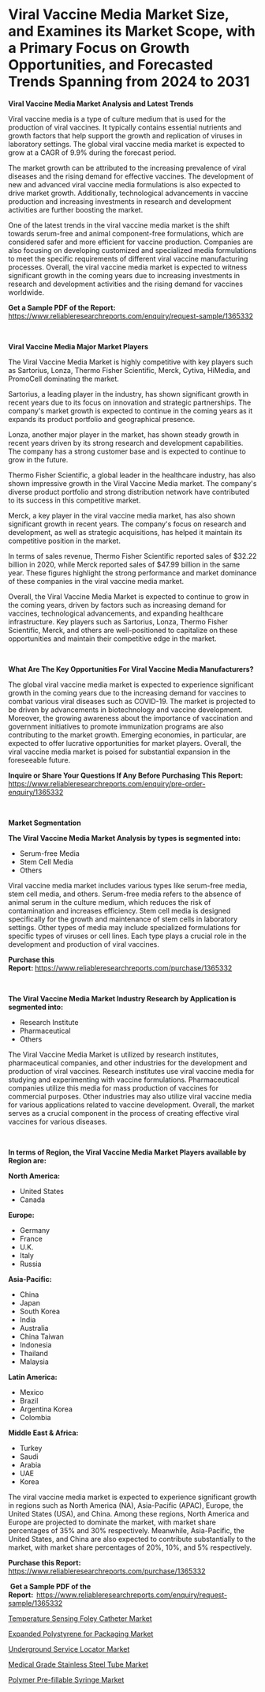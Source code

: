 <p><h1>Viral Vaccine Media Market Size, and Examines its Market Scope, with a Primary Focus on Growth Opportunities, and Forecasted Trends Spanning from 2024 to 2031</h1></p><p><strong>Viral Vaccine Media Market Analysis and Latest Trends</strong></p>
<p><p>Viral vaccine media is a type of culture medium that is used for the production of viral vaccines. It typically contains essential nutrients and growth factors that help support the growth and replication of viruses in laboratory settings. The global viral vaccine media market is expected to grow at a CAGR of 9.9% during the forecast period.</p><p>The market growth can be attributed to the increasing prevalence of viral diseases and the rising demand for effective vaccines. The development of new and advanced viral vaccine media formulations is also expected to drive market growth. Additionally, technological advancements in vaccine production and increasing investments in research and development activities are further boosting the market.</p><p>One of the latest trends in the viral vaccine media market is the shift towards serum-free and animal component-free formulations, which are considered safer and more efficient for vaccine production. Companies are also focusing on developing customized and specialized media formulations to meet the specific requirements of different viral vaccine manufacturing processes. Overall, the viral vaccine media market is expected to witness significant growth in the coming years due to increasing investments in research and development activities and the rising demand for vaccines worldwide.</p></p>
<p><strong>Get a Sample PDF of the Report:&nbsp;</strong> <a href="https://www.reliableresearchreports.com/enquiry/request-sample/1365332">https://www.reliableresearchreports.com/enquiry/request-sample/1365332</a></p>
<p>&nbsp;</p>
<p><strong>Viral Vaccine Media Major Market Players</strong></p>
<p><p>The Viral Vaccine Media Market is highly competitive with key players such as Sartorius, Lonza, Thermo Fisher Scientific, Merck, Cytiva, HiMedia, and PromoCell dominating the market. </p><p>Sartorius, a leading player in the industry, has shown significant growth in recent years due to its focus on innovation and strategic partnerships. The company's market growth is expected to continue in the coming years as it expands its product portfolio and geographical presence.</p><p>Lonza, another major player in the market, has shown steady growth in recent years driven by its strong research and development capabilities. The company has a strong customer base and is expected to continue to grow in the future.</p><p>Thermo Fisher Scientific, a global leader in the healthcare industry, has also shown impressive growth in the Viral Vaccine Media market. The company's diverse product portfolio and strong distribution network have contributed to its success in this competitive market.</p><p>Merck, a key player in the viral vaccine media market, has also shown significant growth in recent years. The company's focus on research and development, as well as strategic acquisitions, has helped it maintain its competitive position in the market.</p><p>In terms of sales revenue, Thermo Fisher Scientific reported sales of $32.22 billion in 2020, while Merck reported sales of $47.99 billion in the same year. These figures highlight the strong performance and market dominance of these companies in the viral vaccine media market.</p><p>Overall, the Viral Vaccine Media Market is expected to continue to grow in the coming years, driven by factors such as increasing demand for vaccines, technological advancements, and expanding healthcare infrastructure. Key players such as Sartorius, Lonza, Thermo Fisher Scientific, Merck, and others are well-positioned to capitalize on these opportunities and maintain their competitive edge in the market.</p></p>
<p>&nbsp;</p>
<p><strong>What Are The Key Opportunities For Viral Vaccine Media Manufacturers?</strong></p>
<p><p>The global viral vaccine media market is expected to experience significant growth in the coming years due to the increasing demand for vaccines to combat various viral diseases such as COVID-19. The market is projected to be driven by advancements in biotechnology and vaccine development. Moreover, the growing awareness about the importance of vaccination and government initiatives to promote immunization programs are also contributing to the market growth. Emerging economies, in particular, are expected to offer lucrative opportunities for market players. Overall, the viral vaccine media market is poised for substantial expansion in the foreseeable future.</p></p>
<p><strong>Inquire or Share Your Questions If Any Before Purchasing This Report:</strong> <a href="https://www.reliableresearchreports.com/enquiry/pre-order-enquiry/1365332">https://www.reliableresearchreports.com/enquiry/pre-order-enquiry/1365332</a></p>
<p>&nbsp;</p>
<p><strong>Market Segmentation</strong></p>
<p><strong>The Viral Vaccine Media Market Analysis by types is segmented into:</strong></p>
<p><ul><li>Serum-free Media</li><li>Stem Cell Media</li><li>Others</li></ul></p>
<p><p>Viral vaccine media market includes various types like serum-free media, stem cell media, and others. Serum-free media refers to the absence of animal serum in the culture medium, which reduces the risk of contamination and increases efficiency. Stem cell media is designed specifically for the growth and maintenance of stem cells in laboratory settings. Other types of media may include specialized formulations for specific types of viruses or cell lines. Each type plays a crucial role in the development and production of viral vaccines.</p></p>
<p><strong>Purchase this Report:&nbsp;</strong><a href="https://www.reliableresearchreports.com/purchase/1365332">https://www.reliableresearchreports.com/purchase/1365332</a></p>
<p>&nbsp;</p>
<p><strong>The Viral Vaccine Media Market Industry Research by Application is segmented into:</strong></p>
<p><ul><li>Research Institute</li><li>Pharmaceutical</li><li>Others</li></ul></p>
<p><p>The Viral Vaccine Media Market is utilized by research institutes, pharmaceutical companies, and other industries for the development and production of viral vaccines. Research institutes use viral vaccine media for studying and experimenting with vaccine formulations. Pharmaceutical companies utilize this media for mass production of vaccines for commercial purposes. Other industries may also utilize viral vaccine media for various applications related to vaccine development. Overall, the market serves as a crucial component in the process of creating effective viral vaccines for various diseases.</p></p>
<p>&nbsp;</p>
<p><strong>In terms of Region, the Viral Vaccine Media Market Players available by Region are:</strong></p>
<p>
    <p> <strong> North America: </strong>
        <ul>
            <li>United States</li>
            <li>Canada</li>
        </ul>
        </p> 
    <p> <strong> Europe: </strong>
        <ul>
            <li>Germany</li>
            <li>France</li>
            <li>U.K.</li>
            <li>Italy</li>
            <li>Russia</li>
        </ul>
        </p> 
    <p> <strong> Asia-Pacific: </strong>
        <ul>
            <li>China</li>
            <li>Japan</li>
            <li>South Korea</li>
            <li>India</li>
            <li>Australia</li>
            <li>China Taiwan</li>
            <li>Indonesia</li>
            <li>Thailand</li>
            <li>Malaysia</li>
        </ul>
        </p> 
    <p> <strong> Latin America: </strong>
        <ul>
            <li>Mexico</li>
            <li>Brazil</li>
            <li>Argentina Korea</li>
            <li>Colombia</li>
        </ul>
        </p> 
    <p> <strong> Middle East & Africa: </strong>
        <ul>
            <li>Turkey</li>
            <li>Saudi</li>
            <li>Arabia</li>
            <li>UAE</li>
            <li>Korea</li>
        </ul>
    </p>
    </p>
<p><p>The viral vaccine media market is expected to experience significant growth in regions such as North America (NA), Asia-Pacific (APAC), Europe, the United States (USA), and China. Among these regions, North America and Europe are projected to dominate the market, with market share percentages of 35% and 30% respectively. Meanwhile, Asia-Pacific, the United States, and China are also expected to contribute substantially to the market, with market share percentages of 20%, 10%, and 5% respectively.</p></p>
<p><strong>Purchase this Report: </strong><a href="https://www.reliableresearchreports.com/purchase/1365332">https://www.reliableresearchreports.com/purchase/1365332</a></p>
<p>&nbsp;<strong>Get a Sample PDF of the Report:&nbsp;&nbsp;</strong><a href="https://www.reliableresearchreports.com/enquiry/request-sample/1365332">https://www.reliableresearchreports.com/enquiry/request-sample/1365332</a></p>
<p><strong></strong></p>
<p><p><a href="https://github.com/laholand/Market-Research-Report-List-1/blob/main/temperature-sensing-foley-catheter-market.md">Temperature Sensing Foley Catheter Market</a></p><p><a href="https://github.com/jhcraigie/Market-Research-Report-List-1/blob/main/expanded-polystyrene-for-packaging-market.md">Expanded Polystyrene for Packaging Market</a></p><p><a href="https://github.com/sonuprakash1/Market-Research-Report-List-1/blob/main/underground-service-locator-market.md">Underground Service Locator Market</a></p><p><a href="https://github.com/aliciawhite5576/Market-Research-Report-List-3/blob/main/medical-grade-stainless-steel-tube-market.md">Medical Grade Stainless Steel Tube Market</a></p><p><a href="https://github.com/Whitneyboyettebo9kiw7yr13/Market-Research-Report-List-1/blob/main/polymer-pre-fillable-syringe-market.md">Polymer Pre-fillable Syringe Market</a></p></p>